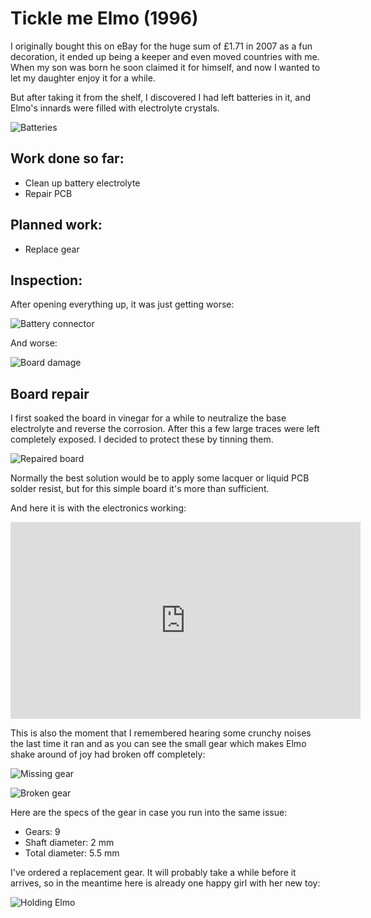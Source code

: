 # Tickle me Elmo (1996)

I originally bought this on eBay for the huge sum of £1.71 in 2007 as a fun decoration, it ended up being a keeper and even moved countries with me. When my son was born he soon claimed it for himself, and now I wanted to let my daughter enjoy it for a while. 

But after taking it from the shelf, I discovered I had left batteries in it, and Elmo's innards were filled with electrolyte crystals.

![Batteries](IMG_20210207_105216.jpg)

## Work done so far: 

+ Clean up battery electrolyte
+ Repair PCB

## Planned work: 

+ Replace gear

## Inspection:

After opening everything up, it was just getting worse:

![Battery connector](IMG_20210207_105235.jpg)

And worse:

![Board damage](IMG_20210207_105332.jpg)

## Board repair

I first soaked the board in vinegar for a while to neutralize the base electrolyte and reverse the corrosion. After this a few large traces were left completely exposed. I decided to protect these by tinning them. 

![Repaired board](IMG_20210207_150657.jpg)

Normally the best solution would be to apply some lacquer or liquid PCB solder resist, but for this simple board it's more than sufficient. 

And here it is with the electronics working:

<iframe width="560" height="315" src="https://www.youtube.com/embed/7QTSh9NkolY" frameborder="0" allow="accelerometer; autoplay; clipboard-write; encrypted-media; gyroscope; picture-in-picture" allowfullscreen></iframe>

This is also the moment that I remembered hearing some crunchy noises the last time it ran and as you can see the small gear which makes Elmo shake around of joy had broken off completely:

![Missing gear](IMG_20210207_152241.jpg)

![Broken gear](IMG_20210207_151127.jpg)

Here are the specs of the gear in case you run into the same issue:
+ Gears: 9
+ Shaft diameter: 2 mm
+ Total diameter: 5.5 mm

I've ordered a replacement gear. It will probably take a while before it arrives, so in the meantime here is already one happy girl with her new toy:

![Holding Elmo](IMG_20210207_161933.jpg)
